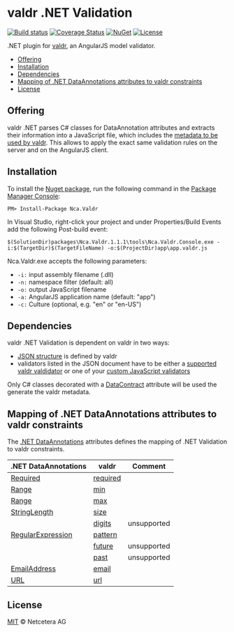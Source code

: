 # valdr .NET Validation

[![Build status](https://ci.appveyor.com/api/projects/status/v9o6s7bkq04k8hlr?svg=true)](https://ci.appveyor.com/project/ilbertz/valdr-dotnet)
[![Coverage Status](https://coveralls.io/repos/netceteragroup/valdr-dotnet/badge.svg?branch=master&service=github)](https://coveralls.io/github/netceteragroup/valdr-dotnet?branch=master)
[![NuGet](https://img.shields.io/nuget/v/Nca.Valdr.svg)](https://www.nuget.org/packages/Nca.Valdr)
[![License](https://img.shields.io/badge/license-MIT-blue.svg?style=flat)](https://github.com/netceteragroup/valdr-dotnet/blob/master/LICENSE.txt)

.NET plugin for [valdr](https://github.com/netceteragroup/valdr),
an AngularJS model validator.

  - [Offering](#offering)
  - [Installation](#installation)
  - [Dependencies](#dependencies)
  - [Mapping of .NET DataAnnotations attributes to valdr constraints](#mapping-of-net-dataannotations-attributes-to-valdr-constraints)
  - [License](#license)

## Offering

valdr .NET parses C# classes for DataAnnotation attributes and extracts their information into a JavaScript file, which includes the [metadata to be used by valdr](https://github.com/netceteragroup/valdr#constraints-json). This allows to apply the exact same
validation rules on the server and on the AngularJS client.

## Installation

To install the [Nuget package](https://www.nuget.org/packages/Nca.Valdr), run the following command in the [Package Manager Console](http://docs.nuget.org/consume/package-manager-console):
```
PM> Install-Package Nca.Valdr
```

In Visual Studio, right-click your project and under Properties/Build Events add the following Post-build event:
```Batchfile
$(SolutionDir)packages\Nca.Valdr.1.1.1\tools\Nca.Valdr.Console.exe -i:$(TargetDir)$(TargetFileName) -o:$(ProjectDir)app\app.valdr.js
```

Nca.Valdr.exe accepts the following parameters:
- ```-i:``` input assembly filename (.dll)
- ```-n:``` namespace filter (default: all)
- ```-o:``` output JavaScript filename
- ```-a:``` AngularJS application name (default: "app")
- ```-c:``` Culture (optional, e.g. "en" or "en-US")

## Dependencies

valdr .NET Validation is dependent on valdr in two ways:

* [JSON structure](https://github.com/netceteragroup/valdr#constraints-json) is defined by valdr
* validators listed in the JSON document have to be either a [supported valdr valdidator](https://github.com/netceteragroup/valdr#built-in-validators) or one of your [custom JavaScript validators](https://github.com/netceteragroup/valdr#adding-custom-validators)

Only C# classes decorated with a [DataContract](https://msdn.microsoft.com/en-us/library/system.runtime.serialization.datacontractattribute(v=vs.110).aspx) attribute will be used the generate the valdr metadata.

## Mapping of .NET DataAnnotations attributes to valdr constraints

The [.NET DataAnnotations](https://msdn.microsoft.com/en-us/library/system.componentmodel.dataannotations%28v=vs.110%29.aspx) attributes defines the mapping of .NET Validation to valdr constraints.

| .NET DataAnnotations | valdr | Comment |
|-----------------|-------|---------|
| [Required](https://msdn.microsoft.com/en-us/library/system.componentmodel.dataannotations.requiredattribute%28v=vs.110%29.aspx) | [required](https://github.com/netceteragroup/valdr#required) |  |
| [Range](https://msdn.microsoft.com/en-us/library/system.componentmodel.dataannotations.rangeattribute%28v=vs.110%29.aspx) | [min](https://github.com/netceteragroup/valdr#min--max) |  |
| [Range](https://msdn.microsoft.com/en-us/library/system.componentmodel.dataannotations.rangeattribute%28v=vs.110%29.aspx) | [max](https://github.com/netceteragroup/valdr#min--max) |  |
| [StringLength](https://msdn.microsoft.com/en-us/library/system.componentmodel.dataannotations.stringlengthattribute%28v=vs.110%29.aspx) | [size](https://github.com/netceteragroup/valdr#size) |  |
| | [digits](https://github.com/netceteragroup/valdr#digits) | unsupported |
| [RegularExpression](https://msdn.microsoft.com/en-us/library/system.componentmodel.dataannotations.regularexpressionattribute%28v=vs.110%29.aspx) | [pattern](https://github.com/netceteragroup/valdr#partern) |  |
| | [future](https://github.com/netceteragroup/valdr#future--past) | unsupported |
| | [past](https://github.com/netceteragroup/valdr#future--past) | unsupported |
| [EmailAddress](https://msdn.microsoft.com/en-us/library/system.componentmodel.dataannotations.emailaddressattribute%28v=vs.110%29.aspx) |[email](https://github.com/netceteragroup/valdr#email) |  |
| [URL](https://msdn.microsoft.com/en-us/library/system.componentmodel.dataannotations.urlattribute%28v=vs.110%29.aspx) |[url](https://github.com/netceteragroup/valdr#url) |  |

## License

[MIT](http://opensource.org/licenses/MIT) © Netcetera AG
